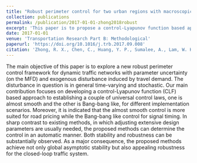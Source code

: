 ```yaml
---
title: "Robust perimeter control for two urban regions with macroscopic fundamental diagrams: A control-Lyapunov function approach"
collection: publications
permalink: /publication/2017-01-01-zhong2018robust
excerpt: 'This paper is to propose a control-Lyapunov function based approach to robust perimeter control for two-region MFD systems. This paper was presented at the 22nd International Symposium on Transportation and Traffic Theory (ISTTT).'
date: 2017-01-01
venue: 'Transportation Research Part B: Methodological'
paperurl: 'https://doi.org/10.1016/j.trb.2017.09.008'
citation: 'Zhong, R. X., Chen, C., Huang, Y. P., Sumalee, A., Lam, W. H. K., & Xu, D. B. (2018). &quot;Robust perimeter control for two urban regions with macroscopic fundamental diagrams: A control-Lyapunov function approach.&quot; <i>Transportation Research Part B: Methodological</i>. 117, 687-707.'
---
```


The main objective of this paper is to explore a new robust perimeter control framework for dynamic traffic networks with parameter uncertainty (on the MFD) and exogenous disturbance induced by travel demand. The disturbance in question is in general time-varying and stochastic. Our main contribution focuses on developing a control-Lyapunov function (CLF) based approach to establishing a couple of universal control laws, one is almost smooth and the other is Bang-bang like, for different implementation scenarios. Moreover, it is indicated that the almost smooth control is more suited for road pricing while the Bang-bang like control for signal timing. In sharp contrast to existing methods, in which adjusting extensive design parameters are usually needed, the proposed methods can determine the control in an automatic manner. Both stability and robustness can be substantially observed. As a major consequence, the proposed methods achieve not only global asymptotic stability but also appealing robustness for the closed-loop traffic system.
<!-- paperurl: 'http://academicpages.github.io/files/paper1.pdf' -->
